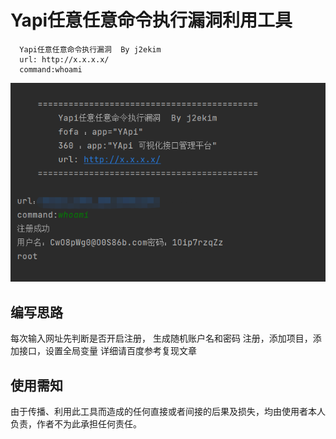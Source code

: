 # Yapi任意任意命令执行漏洞利用工具
      Yapi任意任意命令执行漏洞  By j2ekim
      url: http://x.x.x.x/
      command:whoami
      
![image](./img1.png)
##   编写思路
   每次输入网址先判断是否开启注册，
   生成随机账户名和密码
   注册，添加项目，添加接口，设置全局变量
   详细请百度参考复现文章
   
## 使用需知
由于传播、利用此工具而造成的任何直接或者间接的后果及损失，均由使用者本人负责，作者不为此承担任何责任。
